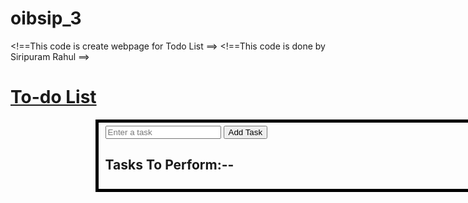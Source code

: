 # oibsip_3

<!==This code is create webpage for Todo List ==>
<!==This code is done by Siripuram Rahul ==>
<!DOCTYPE html>
<html>

<head>
  <title>Todo List</title>
  <link rel="stylesheet" type="text/css" href="./style.css">
</head>

<body>
  <h1><u>To-do List</u></h1>
  <fieldset style="width:600px; margin-left:27%;border: 5px solid black;"><div id="app">
    <div class="s">
      <input type="text" id="taskInput" placeholder="Enter a task">
      <button onclick="addTask()">Add Task</button>
    </div>
    <div class="j">
     <h2> Tasks To Perform:-- </h2>
      <ul id="taskList"></ul>
    </div>
  </div>
</fieldset>
  <script src="./script.js"></script>
</body>

</html>

